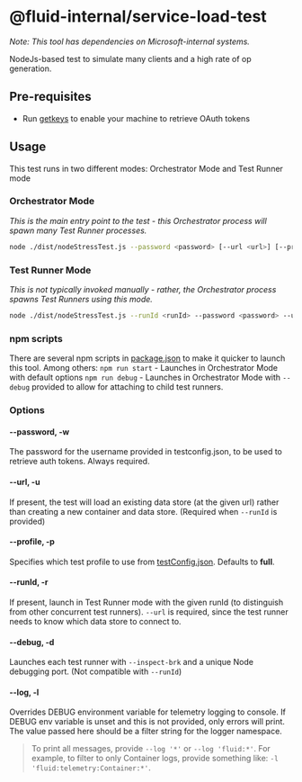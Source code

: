 # @fluid-internal/service-load-test

_Note: This tool has dependencies on Microsoft-internal systems._

NodeJs-based test to simulate many clients and a high rate of op generation.

## Pre-requisites

* Run [getkeys](/tools/getkeys/README.md) to enable your machine to retrieve OAuth tokens

## Usage

This test runs in two different modes: Orchestrator Mode and Test Runner mode

### Orchestrator Mode

_This is the main entry point to the test - this Orchestrator process will spawn many Test Runner processes._

```bash
node ./dist/nodeStressTest.js --password <password> [--url <url>] [--profile <profile>] [--debug]
```

### Test Runner Mode

_This is not typically invoked manually - rather, the Orchestrator process spawns Test Runners using this mode._

```bash
node ./dist/nodeStressTest.js --runId <runId> --password <password> --url <url> [--profile <profile>]
```

### npm scripts

There are several npm scripts in [package.json](./package.json) to make it quicker to launch this tool. Among others:
`npm run start` - Launches in Orchestrator Mode with default options
`npm run debug` - Launches in Orchestrator Mode with `--debug` provided to allow for attaching to child test runners.

### Options

#### --password, -w

The password for the username provided in testconfig.json, to be used to retrieve auth tokens. Always required.

#### --url, -u

If present, the test will load an existing data store (at the given url) rather than creating a new container and data store.
(Required when `--runId` is provided)

#### --profile, -p

Specifies which test profile to use from [testConfig.json](./testConfig.json). Defaults to **full**.

#### --runId, -r

If present, launch in Test Runner mode with the given runId (to distinguish from other concurrent test runners).
`--url` is required, since the test runner needs to know which data store to connect to.

#### --debug, -d

Launches each test runner with `--inspect-brk` and a unique Node debugging port. (Not compatible with `--runId`)

#### --log, -l

Overrides DEBUG environment variable for telemetry logging to console. If DEBUG env variable is unset and this is not provided, only errors will print. The value passed here should be a filter string for the logger namespace.

>To print all messages, provide `--log '*'` or `--log 'fluid:*'`. For example, to filter to only Container logs, provide something like: `-l 'fluid:telemetry:Container:*'`.
